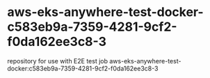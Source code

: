 # aws-eks-anywhere-test-docker-c583eb9a-7359-4281-9cf2-f0da162ee3c8-3
repository for use with E2E test job aws-eks-anywhere-test-docker:c583eb9a-7359-4281-9cf2-f0da162ee3c8-3
